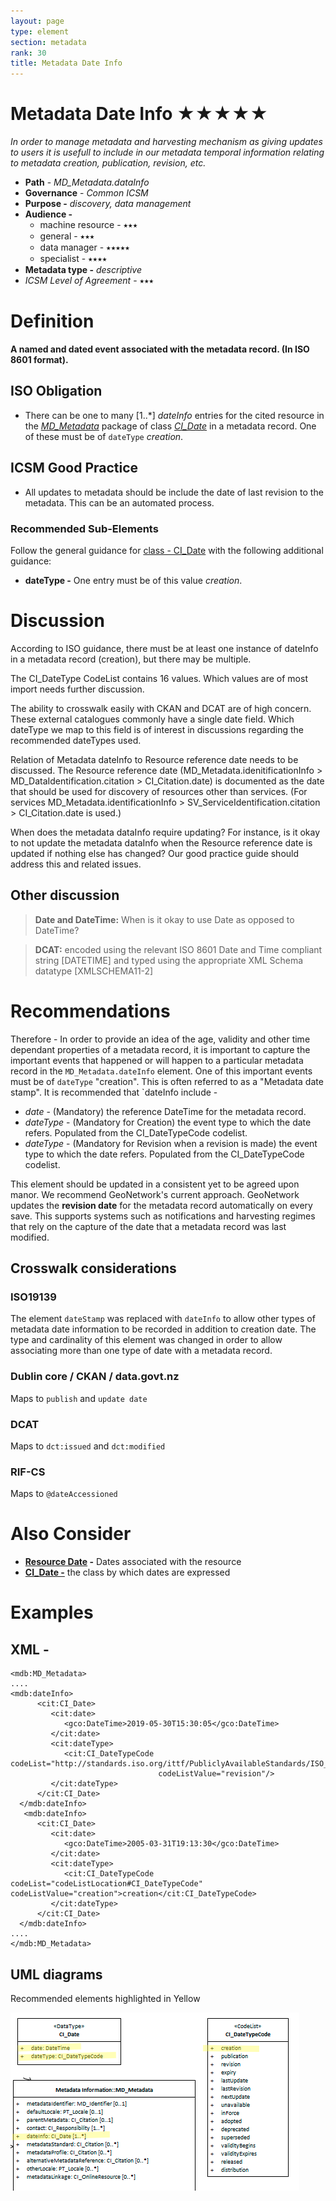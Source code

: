 ```yaml
---
layout: page
type: element
section: metadata
rank: 30
title: Metadata Date Info
---
```

#  Metadata Date Info ★★★★★
*In order to manage metadata and harvesting mechanism as giving updates to users it is usefull to include in our metadata temporal information relating to metadata creation, publication, revision, etc.*

- **Path** - *MD_Metadata.dataInfo*
- **Governance** -  *Common ICSM*
- **Purpose -** *discovery, data management*
- **Audience -** 
  - machine resource - ⭑⭑⭑
  - general - ⭑⭑⭑
  - data manager - ⭑⭑⭑⭑⭑
  - specialist - ⭑⭑⭑⭑
- **Metadata type -** *descriptive*
- *ICSM Level of Agreement* - ⭑⭑⭑

# Definition 
**A named and dated event associated with the metadata record. (In ISO 8601 format).**

## ISO Obligation 
- There can be one to many [1..\*] *dateInfo* entries for the cited resource in the  *[MD_Metadata](./class-MD_Metadata)* package of class *[CI_Date](./class-CI_Date)* in a metadata record.  One of these must be of `dateType` *creation*.

## ICSM Good Practice  
- All updates to metadata should be include the date of last revision to the metadata. This can be an automated process.

### Recommended Sub-Elements   
Follow the general guidance for [class - CI_Date](./class-CI_Date) with the following additional guidance:
- **dateType -**  One entry must be of this value *creation*. 

# Discussion 
According to ISO guidance, there must be at least one instance of dateInfo in a metadata record (creation), but there may be multiple.

The CI_DateType CodeList contains 16 values. Which values are of most import needs further discussion. 

The ability to crosswalk easily with CKAN and DCAT are of high concern. These external catalogues commonly have a single date field. Which dateType we map to this field is of interest in discussions regarding the recommended dateTypes used.

Relation of Metadata dateInfo to Resource reference date needs to be discussed. The Resource reference date (MD_Metadata.idenitificationInfo > MD_DataIdentification.citation > CI_Citation.date) is documented as the date that should be used for discovery of resources other than services. (For services MD_Metadata.identificationInfo > SV_ServiceIdentification.citation > CI_Citation.date is used.)

When does the metadata dataInfo require updating? For instance, is it okay to not update the metadata dataInfo when the Resource reference date is updated if nothing else has changed? Our good practice guide should address this and related issues.

## Other discussion

> **Date and DateTime:**
When is it okay to use Date as opposed to DateTime?

> **DCAT:**
encoded using the relevant ISO 8601 Date and Time compliant string [DATETIME] and typed using the appropriate XML Schema datatype [XMLSCHEMA11-2]


# Recommendations 

Therefore - In order to provide an idea of the age, validity and other time dependant properties of a metadata record, it is important to capture the important events that happened or will happen to a particular metadata record in the `MD_Metadata.dateInfo` element.  One of this important events must be of `dateType` "creation".  This is often referred to as a "Metadata date stamp".
It is recommended that `dateInfo include - 
- *date* - (Mandatory) the reference DateTime for the metadata record.
- *dateType* - (Mandatory for Creation) the event type to which the date refers. Populated from the CI_DateTypeCode codelist.
- *dateType* - (Mandatory for Revision when a revision is made) the event type to which the date refers. Populated from the CI_DateTypeCode codelist.

This element should be updated in a consistent yet to be agreed upon manor.  We recommend GeoNetwork's current approach.  GeoNetwork updates the **revision date** for the metadata record automatically on every save. This supports systems such as notifications and harvesting regimes that  rely on the capture of the date that a metadata record was last modified.

## Crosswalk considerations

### ISO19139
The element `dateStamp` was replaced with `dateInfo` to allow other types of metadata date information to be recorded in addition to creation date. The type and cardinality of this element was changed in order to allow associating more than one type of date with a metadata record.

### Dublin core / CKAN / data.govt.nz
Maps to `publish` and `update date`

### DCAT
Maps to `dct:issued` and `dct:modified`

### RIF-CS
Maps to `@dateAccessioned`

# Also Consider
 - **[Resource Date](./ResourceDate) -** Dates associated with the resource
- **[CI_Date -](./class-CI_Date)** the class by which dates are expressed


# Examples

## XML -

```
<mdb:MD_Metadata>
....
<mdb:dateInfo>
      <cit:CI_Date>
         <cit:date>
            <gco:DateTime>2019-05-30T15:30:05</gco:DateTime>
         </cit:date>
         <cit:dateType>
            <cit:CI_DateTypeCode codeList="http://standards.iso.org/ittf/PubliclyAvailableStandards/ISO_19139_Schemas/resources/codelist/ML_gmxCodelists.xml#CI_DateTypeCode"
                                 codeListValue="revision"/>
         </cit:dateType>
      </cit:CI_Date>
  </mdb:dateInfo>
   <mdb:dateInfo>
      <cit:CI_Date>
         <cit:date>
            <gco:DateTime>2005-03-31T19:13:30</gco:DateTime>
         </cit:date>
         <cit:dateType>
            <cit:CI_DateTypeCode codeList="codeListLocation#CI_DateTypeCode" codeListValue="creation">creation</cit:CI_DateTypeCode>
         </cit:dateType>
      </cit:CI_Date>
  </mdb:dateInfo>
....
</mdb:MD_Metadata>
```

## UML diagrams
Recommended elements highlighted in Yellow

![dateInfo](../images/MetadataDateUML.png)
